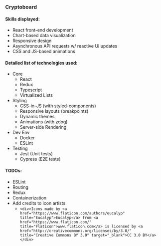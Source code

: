 ### Cryptoboard

#### Skills displayed: 
  * React front-end development
  * Chart-based data visualization
  * Responsive design
  * Asynchronous API requests w/ reactive UI updates
  * CSS and JS-based animations

#### Detailed list of technologies used:
* Core
  * React
  * Redux
  * Typescript
  * Virtualized Lists
* Styling
  * CSS-in-JS (with styled-components)
  * Responsive layouts (breakpoints)
  * Dynamic themes
  * Animations (with zdog)
  * Server-side Rendering
* Dev Env
  * Docker
  * ESLint
* Testing
  * Jest (Unit tests)
  * Cypress (E2E tests)

#### TODOs:
* ESLint
* Routing
* Redux
* Containerization
* Add credits to icon artists 
  * `<div>Icons made by <a href="https://www.flaticon.com/authors/eucalyp" title="Eucalyp">Eucalyp</a> from <a href="https://www.flaticon.com/"                 title="Flaticon">www.flaticon.com</a> is licensed by <a href="http://creativecommons.org/licenses/by/3.0/"                 title="Creative Commons BY 3.0" target="_blank">CC 3.0 BY</a></div>`